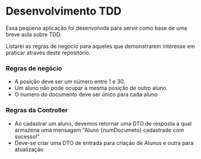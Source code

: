 # Desenvolvimento TDD
Essa pequena aplicação foi desenvolvida para servir como base de uma breve aula sobre TDD. 

Listarei as regras de negócio para aqueles que demonstrarem interesse em praticar através deste repositório. 

### Regras de negócio
* A posição deve ser um número entre 1 e 30.
* Um aluno não pode ocupar a mesma posição de outro aluno.
* O numero do documento deve ser único para cada aluno

### Regras da Controller
* Ao cadastrar um aluno, devemos retornar uma DTO de resposta a qual armazena uma mensagem
"Aluno {numDocumeto} cadastrado com sucesso!"
* Deve-se criar uma DTO de entrada para criação de Alunos e outra para atualização

